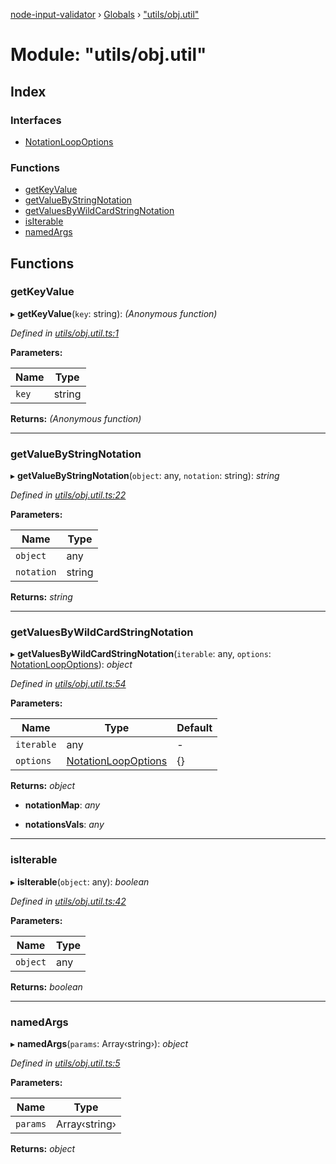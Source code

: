 [node-input-validator](../README.md) › [Globals](../globals.md) › ["utils/obj.util"](_utils_obj_util_.md)

# Module: "utils/obj.util"

## Index

### Interfaces

* [NotationLoopOptions](../interfaces/_utils_obj_util_.notationloopoptions.md)

### Functions

* [getKeyValue](_utils_obj_util_.md#getkeyvalue)
* [getValueByStringNotation](_utils_obj_util_.md#getvaluebystringnotation)
* [getValuesByWildCardStringNotation](_utils_obj_util_.md#getvaluesbywildcardstringnotation)
* [isIterable](_utils_obj_util_.md#isiterable)
* [namedArgs](_utils_obj_util_.md#namedargs)

## Functions

###  getKeyValue

▸ **getKeyValue**(`key`: string): *(Anonymous function)*

*Defined in [utils/obj.util.ts:1](https://github.com/bitnbytesio/node-input-validator/blob/952f4ba/src/utils/obj.util.ts#L1)*

**Parameters:**

Name | Type |
------ | ------ |
`key` | string |

**Returns:** *(Anonymous function)*

___

###  getValueByStringNotation

▸ **getValueByStringNotation**(`object`: any, `notation`: string): *string*

*Defined in [utils/obj.util.ts:22](https://github.com/bitnbytesio/node-input-validator/blob/952f4ba/src/utils/obj.util.ts#L22)*

**Parameters:**

Name | Type |
------ | ------ |
`object` | any |
`notation` | string |

**Returns:** *string*

___

###  getValuesByWildCardStringNotation

▸ **getValuesByWildCardStringNotation**(`iterable`: any, `options`: [NotationLoopOptions](../interfaces/_utils_obj_util_.notationloopoptions.md)): *object*

*Defined in [utils/obj.util.ts:54](https://github.com/bitnbytesio/node-input-validator/blob/952f4ba/src/utils/obj.util.ts#L54)*

**Parameters:**

Name | Type | Default |
------ | ------ | ------ |
`iterable` | any | - |
`options` | [NotationLoopOptions](../interfaces/_utils_obj_util_.notationloopoptions.md) | {} |

**Returns:** *object*

* **notationMap**: *any*

* **notationsVals**: *any*

___

###  isIterable

▸ **isIterable**(`object`: any): *boolean*

*Defined in [utils/obj.util.ts:42](https://github.com/bitnbytesio/node-input-validator/blob/952f4ba/src/utils/obj.util.ts#L42)*

**Parameters:**

Name | Type |
------ | ------ |
`object` | any |

**Returns:** *boolean*

___

###  namedArgs

▸ **namedArgs**(`params`: Array‹string›): *object*

*Defined in [utils/obj.util.ts:5](https://github.com/bitnbytesio/node-input-validator/blob/952f4ba/src/utils/obj.util.ts#L5)*

**Parameters:**

Name | Type |
------ | ------ |
`params` | Array‹string› |

**Returns:** *object*
